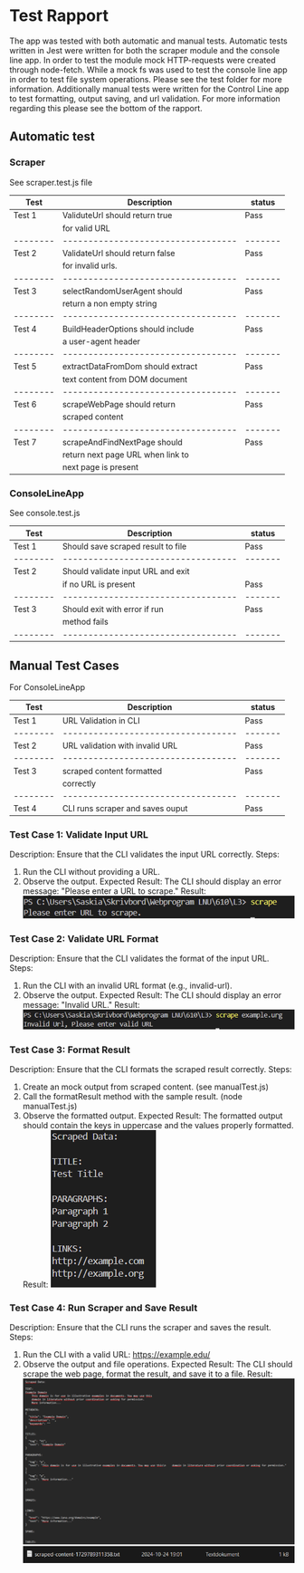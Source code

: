 # Test Rapport
The app was tested with both automatic and manual tests. Automatic tests written in Jest were written for both the scraper module and the console line app. In order to test the module mock HTTP-requests were created through node-fetch. While a mock fs was used to test the console line app in order to test file system operations. Please see the test folder for more information. 
Additionally manual tests were written for the Control Line app to test formatting, output saving, and url validation. For more information regarding this please see the bottom of the rapport.

## Automatic test

### Scraper 
See scraper.test.js file

| Test   | Description                      |status |
|--------|----------------------------------|-------|
| Test 1 | ValiduteUrl should return true   | Pass  |
|        | for valid URL                    |       |
|--------|----------------------------------|-------|
| Test 2 | ValidateUrl should return false  | Pass  |
|        | for invalid urls.                |       |
|--------|----------------------------------|-------|
| Test 3 | selectRandomUserAgent should     | Pass  |
|        | return a non empty string        |       |
|--------|----------------------------------|-------|
| Test 4 | BuildHeaderOptions should include|Pass   |
|        | a user-agent header              |       |
|--------|----------------------------------|-------|
| Test 5 | extractDataFromDom should extract| Pass  |
|        | text content from DOM document   |       |
|--------|----------------------------------|-------|
| Test 6 | scrapeWebPage should return      | Pass  |
|        | scraped content                  |       |
|--------|----------------------------------|-------|
| Test 7 | scrapeAndFindNextPage should     | Pass  |
|        | return next page URL when link to|       |
|        | next page is present             |       |


### ConsoleLineApp
See console.test.js

| Test   | Description                      | status|
|--------|----------------------------------|-------|
| Test 1 |Should save scraped result to file| Pass  |
|--------|----------------------------------|-------|
| Test 2 |Should validate input URL and exit|       |
|        |if no URL is present              | Pass  |
|--------|----------------------------------|-------|
| Test 3 | Should exit with error if run    | Pass  |
|        | method fails                     |       |
|--------|----------------------------------|-------|

## Manual Test Cases
For ConsoleLineApp

| Test   | Description                      | status|
|--------|----------------------------------|-------|
| Test 1 | URL Validation in CLI            | Pass  |
|--------|----------------------------------|-------|
| Test 2 | URL validation with invalid URL  | Pass  |
|--------|----------------------------------|-------|
| Test 3 | scraped content formatted        | Pass  |
|        | correctly                        |       |
|--------|----------------------------------|-------|
| Test 4 | CLI runs scraper and saves ouput | Pass  |

### Test Case 1: Validate Input URL
Description: Ensure that the CLI validates the input URL correctly.
Steps:
1. Run the CLI without providing a URL.
2. Observe the output.
Expected Result: The CLI should display an error message: "Please enter a URL to scrape."
Result:
![Test](./img/test1.png)

### Test Case 2: Validate URL Format
Description: Ensure that the CLI validates the format of the input URL.
Steps:
1. Run the CLI with an invalid URL format (e.g., invalid-url).
1. Observe the output.
Expected Result: The CLI should display an error message: "Invalid URL."
Result:
![Test](./img/test2.png)

### Test Case 3: Format Result
Description: Ensure that the CLI formats the scraped result correctly.
Steps:
1. Create an mock output from scraped content. (see manualTest.js)
2. Call the formatResult method with the sample result. (node manualTest.js)
3. Observe the formatted output.
Expected Result: The formatted output should contain the keys in uppercase and the values properly formatted.
Result:
![Test](/img/test3.png)

### Test Case 4: Run Scraper and Save Result
Description: Ensure that the CLI runs the scraper and saves the result.
Steps:
1. Run the CLI with a valid URL: https://example.edu/
2. Observe the output and file operations.
Expected Result: The CLI should scrape the web page, format the result, and save it to a file.
Result:
![Test](./img/test4.png)
![Test](./img/test5.png)